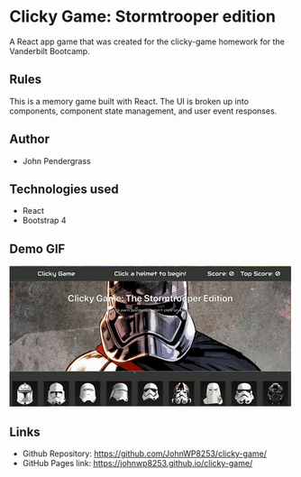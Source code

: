 # Clicky Game: Stormtrooper edition
A React app game that was created for the clicky-game homework for the Vanderbilt Bootcamp.

## Rules
This is a memory game built with React. The UI is broken up into components, component state management, and user event responses.

## Author
* John Pendergrass

## Technologies used
* React
* Bootstrap 4

## Demo GIF
<img src="https://github.com/JohnWP8253/clicky-game/blob/master/public/images/clicky_game.gif">


## Links
* Github Repository: https://github.com/JohnWP8253/clicky-game/
* GitHub Pages link: https://johnwp8253.github.io/clicky-game/



